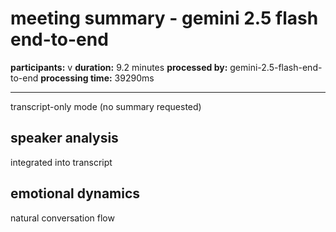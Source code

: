 # meeting summary - gemini 2.5 flash end-to-end

**participants:** v
**duration:** 9.2 minutes
**processed by:** gemini-2.5-flash-end-to-end
**processing time:** 39290ms

---

transcript-only mode (no summary requested)

## speaker analysis
integrated into transcript

## emotional dynamics
natural conversation flow